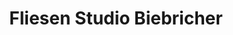 ---
title: "Fliesen Studio Biebricher"
url: /huenfelden/fliesen-studio-biebricher/
shop: Fliesen
---